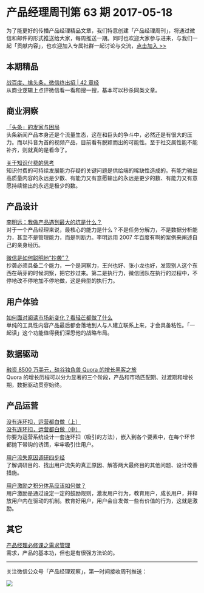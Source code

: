 # 产品经理周刊第 63 期 2017-05-18

为了能更好的传播产品经理精品文章，我们特意创建「产品经理周刊」，将通过微信和邮件的形式推送给大家，每周推送一期。同时也欢迎大家参与进来，与我们一起「贡献内容」，也欢迎加入专属社群一起讨论与交流，[点击加入 >>](http://mp.weixin.qq.com/s/w8DK1vV0f3Hpj7u3fCNsiw) 

## 本期精品  

[战百度、擒头条，微信终出招 | 42 章经](https://mp.weixin.qq.com/s/QhHcGPC-ePNatAkyjgF3ug)    
从商业逻辑上点评微信看一看和搜一搜，基本可以秒杀同类文章。

## 商业洞察 

[「头条」的发家与困局](https://mp.weixin.qq.com/s/5xpN6-yIbvox2hUyNtjFBA)   
头条新闻产品本身还是个流量生态，这在和巨头的争斗中，必然还是有很大的压力。而以抖音为首的视频产品，目前看有脱颖而出的可能性。至于社交属性能不能补齐，则就真的是看命了。  

[关于知识付费的思考](https://zhuanlan.zhihu.com/p/25496699)   
知识付费的可持续发展能力存疑的关键问题是供给端的稀缺性造成的。有能力输出高质量内容的永远是少数、有能力又有意愿输出的永远是更少的数、有能力又有意愿持续输出的永远是极少的数。   

## 产品设计  

[李明远：我做产品遇到最大的坑是什么？](https://mp.weixin.qq.com/s/d7IupmRq7TtYuG6giPjDtA)   
对于一个产品经理来说，最核心的能力是什么？不是任务分解力，不是数据分析能力，甚至不是管理能力，而是判断力。李明远用 2007 年百度有啊的案例来阐述自己的亲身经历。    

[微信是如何聪明地“抄袭”？](https://mp.weixin.qq.com/s?__biz=MzA5ODMzMDkzOA==&mid=2661074830&idx=1&sn=fc1a3d54d88873ab7f162216d0507508#rd)   
抄袭必须具备二个能力，一个是洞察力，王兴也好、张小龙也好，发现别人这个东西在萌芽的时候洞察，把它抄过来。第二是执行力，微信团队在执行的过程中，不停地改不停地加不停地做，这是典型的执行力。    

## 用户体验

[如何面对阅读市场新变化？看轻芒都做了什么](https://mp.weixin.qq.com/s/XvFvrWpI0RRLW8SenTFkhw)   
单纯的工具性内容产品最后都会落地到人与人建立联系上来，才会具备粘性。「一起读」这个功能值得我们深思他的战略布局。          

## 数据驱动

[融资 8500 万美元，硅谷独角兽 Quora 的增长黑客之旅](https://mp.weixin.qq.com/s/EyCXUuGKW5VSyDcqSSneFA)    
Quora 的增长历程可以分为显著的三个阶段，产品和市场匹配期、过渡期和增长期，数据驱动贯穿始终。     

## 产品运营

[没有连环扣，运营都白做（上）](https://mp.weixin.qq.com/s/mCMwmEmwr_FyEjnqDSh2hg)     
[没有连环扣，运营都白做（中）](http://mp.weixin.qq.com/s/fEGzw27puevyfJB4NCGNXg)      
你要为运营系统设计一套连环扣（吸引的方法），嵌入到各个要素中，在每个环节都抛下带钩的诱饵，牢牢吸引住用户。   

[用户流失原因调研四步经](http://cdc.tencent.com/2013/07/03/%E7%94%A8%E6%88%B7%E6%B5%81%E5%A4%B1%E5%8E%9F%E5%9B%A0%E8%B0%83%E7%A0%94%E5%9B%9B%E6%AD%A5%E7%BB%8F/)   
了解调研目的、找出用户流失的真正原因、解答两大最终目的其他问题、设计改善措施。   

[用户激励之积分体系应该如何做？](http://www.pmcaff.com/article/index/2000000000007427)    
用户激励是通过设定一定的鼓励规则，激发用户行为，教育用户，成长用户，并释放用户内在驱动的机制。教育好用户，用户会自发做一些有价值的行为，这就是激励。  

## 其它  

[产品经理必修课之需求管理](http://m1928.com/pm-xuqiu.html)   
需求，产品的基本功，但也是有很强方法论的。  

  
---
关注微信公众号「产品经理观察」，第一时间接收周刊推送：          
  
![](http://com-4jplus-temp.qiniudn.com/pmweekly-weixin.jpg)   
